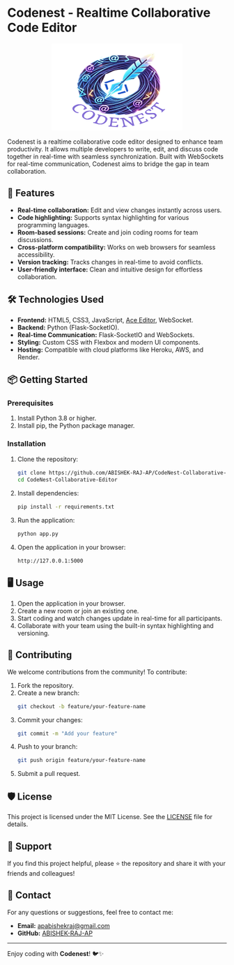 # **Codenest - Realtime Collaborative Code Editor**

<p align="center">
  <img src="public/logo.png" alt="Codenest Logo" width="300" height="200">
</p>



Codenest is a realtime collaborative code editor designed to enhance team productivity. It allows multiple developers to write, edit, and discuss code together in real-time with seamless synchronization. Built with WebSockets for real-time communication, Codenest aims to bridge the gap in team collaboration.

## 🚀 **Features**

- **Real-time collaboration:** Edit and view changes instantly across users.
- **Code highlighting:** Supports syntax highlighting for various programming languages.
- **Room-based sessions:** Create and join coding rooms for team discussions.
- **Cross-platform compatibility:** Works on web browsers for seamless accessibility.
- **Version tracking:** Tracks changes in real-time to avoid conflicts.
- **User-friendly interface:** Clean and intuitive design for effortless collaboration.

## 🛠️ **Technologies Used**

- **Frontend:** HTML5, CSS3, JavaScript, [Ace Editor](https://ace.c9.io/), WebSocket.
- **Backend:** Python (Flask-SocketIO).
- **Real-time Communication:** Flask-SocketIO and WebSockets.
- **Styling:** Custom CSS with Flexbox and modern UI components.
- **Hosting:** Compatible with cloud platforms like Heroku, AWS, and Render.

## 📦 **Getting Started**

### Prerequisites
1. Install Python 3.8 or higher.
2. Install pip, the Python package manager.

### Installation

1. Clone the repository:
   ```bash
   git clone https://github.com/ABISHEK-RAJ-AP/CodeNest-Collaborative-Editor.git
   cd CodeNest-Collaborative-Editor
   ```

2. Install dependencies:
   ```bash
   pip install -r requirements.txt
   ```

3. Run the application:
   ```bash
   python app.py
   ```

4. Open the application in your browser:
   ```
   http://127.0.0.1:5000
   ```
   
## 🖥️ **Usage**

1. Open the application in your browser.
2. Create a new room or join an existing one.
3. Start coding and watch changes update in real-time for all participants.
4. Collaborate with your team using the built-in syntax highlighting and versioning.

## 🤝 **Contributing**

We welcome contributions from the community! To contribute:

1. Fork the repository.
2. Create a new branch:
   ```bash
   git checkout -b feature/your-feature-name
   ```
3. Commit your changes:
   ```bash
   git commit -m "Add your feature"
   ```
4. Push to your branch:
   ```bash
   git push origin feature/your-feature-name
   ```
5. Submit a pull request.

## 🛡️ **License**

This project is licensed under the MIT License. See the [LICENSE](LICENSE) file for details.

## 🌟 **Support**

If you find this project helpful, please ⭐ the repository and share it with your friends and colleagues!

## 📧 **Contact**

For any questions or suggestions, feel free to contact me:

- **Email:** [apabishekraj@gmail.com](mailto:apabishekraj@gmail.com)
- **GitHub:** [ABISHEK-RAJ-AP](https://github.com/ABISHEK-RAJ-AP)

---

Enjoy coding with **Codenest**! 🐦✨
